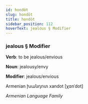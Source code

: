 ```yaml
---
id: hondöt
slug: hondöt
title: hondöt
sidebar_position: 112
hoverText: jealous § Modifier
---
```


### jealous § Modifier

**Verb**: to be jealous/envious

**Noun**: jealousy/envy

**Modifier**: jealous/envious

Armenian խանդոտ xandot [χɑnˈdot]

*Armenian Language Family*